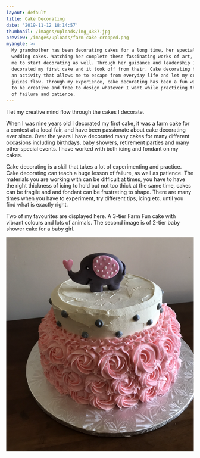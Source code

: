```yaml
---
layout: default
title: Cake Decorating
date: '2019-11-12 18:14:57'
thumbnail: /images/uploads/img_4387.jpg
preview: /images/uploads/farm-cake-cropped.png
myangle: >-
  My grandmother has been decorating cakes for a long time, her specialty was
  wedding cakes. Watching her complete these fascinating works of art, inspired
  me to start decorating as well. Through her guidance and leadership I
  decorated my first cake and it took off from their. Cake decorating has been
  an activity that allows me to escape from everyday life and let my creative
  juices flow. Through my experience, cake decorating has been a fun way for me
  to be creative and free to design whatever I want while practicing the lessons
  of failure and patience.
---
```

I let my creative mind flow through the cakes I decorate.

When I was nine years old I decorated my first cake, it was a farm cake for a contest at a local fair, and have been passionate about cake decorating ever since. Over the years I have decorated many cakes for many different occasions including birthdays, baby showers, retirement parties and many other special events. I have worked with both icing and fondant on my cakes.

Cake decorating is a skill that takes a lot of experimenting and practice. Cake decorating can teach a huge lesson of failure, as well as patience. The materials you are working with can be difficult at times, you have to have the right thickness of icing to hold but not too thick at the same time, cakes can be fragile and and fondant can be frustrating to shape. There are many times when you have to experiment, try different tips, icing etc. until you find what is exactly right.

Two of my favourites are displayed here. A 3-tier Farm Fun cake with vibrant colours and lots of animals. The second image is of 2-tier baby shower cake for a baby girl. 

![Girl's Elephant Baby Shower Cake](/images/uploads/baby-shower-cake.png "Baby Shower Cake")
